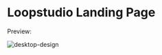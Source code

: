 # Loopstudio Landing Page

Preview:

![desktop-design](https://github.com/ChurrinChurron/loopstudio/assets/81131232/e669e53d-e3ca-4044-bf9d-79145c407a48)
